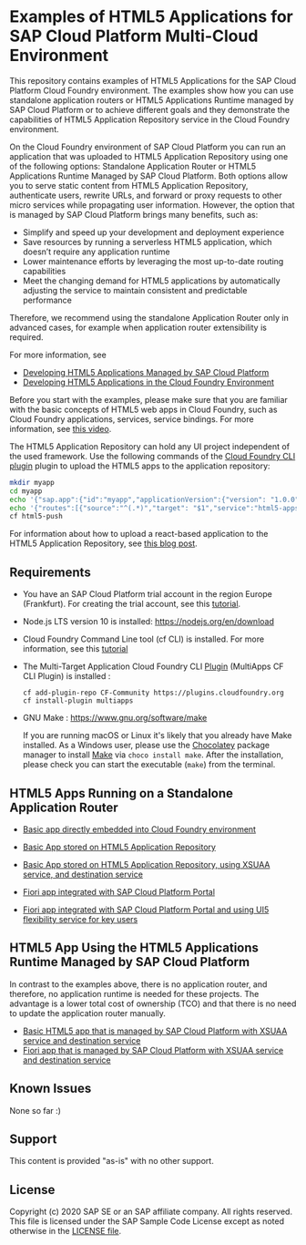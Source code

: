 # Examples of HTML5 Applications for SAP Cloud Platform Multi-Cloud Environment 


This repository contains examples of HTML5 Applications for the SAP Cloud Platform Cloud Foundry environment. The examples show how you can use standalone application routers or HTML5 Applications Runtime managed by SAP Cloud Platform or to achieve different goals and  they demonstrate the capabilities of HTML5 Application Repository service in the Cloud Foundry environment.

On the Cloud Foundry environment of SAP Cloud Platform you can run an application that was uploaded to HTML5 Application Repository using one of the following options: Standalone Application Router or HTML5 Applications Runtime Managed by SAP Cloud Platform. Both options allow you to serve static content from HTML5 Application Repository, authenticate users, rewrite URLs, and forward or proxy requests to other micro services while propagating user information. However, the option that is managed by SAP Cloud Platform brings many benefits, such as:
- Simplify and speed up your development and deployment experience
- Save resources by running a serverless HTML5 application, which doesn’t require any application runtime
- Lower maintenance efforts by leveraging the most up-to-date routing capabilities
- Meet the changing demand for HTML5 applications by automatically adjusting the service to maintain consistent and predictable performance

Therefore, we recommend using the standalone Application Router only in advanced cases, for example when application router extensibility is required.

For more information, see 
- [Developing HTML5 Applications Managed by SAP Cloud Platform](https://help.sap.com/viewer/ad4b9f0b14b0458cad9bd27bf435637d/Cloud/en-US/c1b9d6facfc942e3bca664ae06387e9b.html)
- [Developing HTML5 Applications in the Cloud Foundry Environment](https://help.sap.com/viewer/65de2977205c403bbc107264b8eccf4b/Cloud/en-US/11d77aa154f64c2e83cc9652a78bb985.html)



Before you start with the examples, please make sure that you are familiar with the basic concepts of HTML5 web apps in Cloud Foundry, such as Cloud Foundry applications, services, service bindings. For more information, see [this video](https://www.youtube.com/watch?v=emnl-y9btdU).

The HTML5 Application Repository can hold any UI project independent of the used framework. Use the following commands of the [Cloud Foundry CLI plugin](https://sap.github.io/cf-html5-apps-repo-cli-plugin/) plugin to upload the HTML5 apps to the application repository:

```bash
mkdir myapp
cd myapp
echo '{"sap.app":{"id":"myapp","applicationVersion":{"version": "1.0.0"}}}' > manifest.json
echo '{"routes":[{"source":"^(.*)","target": "$1","service":"html5-apps-repo-rt"}]}' > xs-app.json
cf html5-push
```

For information about how to upload a react-based application to the HTML5 Application Repository, see [this blog post](https://blogs.sap.com/2019/06/03/cloudfoundryfun-5-play-asteroids-powered-by-react-secured-by-sap-cloud-platform/).

## Requirements
- You have an SAP Cloud Platform trial account in the region Europe (Frankfurt). For creating the trial account, see this [tutorial](https://developers.sap.com/tutorials/hcp-create-trial-account.html).
- Node.js LTS version 10 is installed: <https://nodejs.org/en/download>
- Cloud Foundry Command Line tool (cf CLI)  is installed. For more information, see this [tutorial](https://developers.sap.com/tutorials/cp-cf-download-cli.html)
- The Multi-Target Application Cloud Foundry CLI [Plugin](https://github.com/cloudfoundry-incubator/multiapps-cli-plugin) (MultiApps CF CLI Plugin) is installed : 
    ```
    cf add-plugin-repo CF-Community https://plugins.cloudfoundry.org
    cf install-plugin multiapps
    ```
- GNU Make : <https://www.gnu.org/software/make>

    If you are running macOS or Linux it's likely that you already have Make installed. As a Windows user, please use the [Chocolatey](https://chocolatey.org/) package manager to install [Make](https://chocolatey.org/packages/make) via `choco install make`. After the installation, please check you can start the executable (`make`) from the terminal.


## HTML5 Apps Running on a Standalone Application Router

- [Basic app directly embedded into Cloud Foundry environment](standalone-approuter-html5-local-dir/)


- [Basic App stored on HTML5 Application Repository](standalone-approuter-html5-runtime)

- [Basic App stored on HTML5 Application Repository, using  XSUAA service, and destination service](standalone-approuter-html5-runtime-mta-hello-world)


- [Fiori app integrated with SAP Cloud Platform Portal](standalone-portal-mta)


- [Fiori app integrated with SAP Cloud Platform Portal  and  using UI5 flexibility service for key users](standalone-portal-keyuser-mta)




## HTML5 App Using the HTML5 Applications Runtime Managed by SAP Cloud Platform

In contrast to the examples above, there is no application router, and therefore, no application runtime is needed for these projects. The advantage is a lower total cost of ownership (TCO) and that there is no need to update the application router manually. 

- [Basic HTML5 app that is managed by SAP Cloud Platform with XSUAA service and destination service](managed-html5-runtime-basic-mta)
- [Fiori app that is managed by SAP Cloud Platform with XSUAA service and destination service](managed-html5-runtime-fiori-mta)


## Known Issues
None so far :)

## Support
This content is provided "as-is" with no other support.

## License
Copyright (c) 2020 SAP SE or an SAP affiliate company. All rights reserved.
This file is licensed under the SAP Sample Code License except as noted otherwise in the [LICENSE file](LICENSE).

